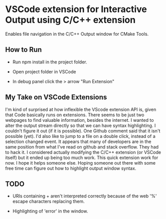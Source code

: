 # VSCode extension for Interactive Output using C/C++ extension

Enables file navigation in the C/C++ Output window for CMake Tools.

## How to Run

* Run npm install in the project folder.

* Open project folder in VSCode

* In debug panel click the > arrow "Run Extension"

## My Take on VSCode Extensions

I'm kind of surprised at how inflexible the VScode extension API is, given that Code basically runs on extensions. There seems to be just two webpages to find valuable information, besides the internet. I wanted to alter the output stream directly so that we can have syntax highlighting. I couldn't figure it out (if it is possible). One Github comment said that it isn't possible (yet). I'd also like to jump to a file on a double click, instead of a selection changed event. It appears that many of developers are in the same position from what I've read on github and stack overflow. They had to hack it. I considered actually modifying the C/C++ extension (or VSCode itself) but it ended up being too much work. This quick extension work for now. I hope it helps someone else. Hoping someone out there with some free time can figure out how to highlight output window syntax.

## TODO

* URIs containing + aren't interpreted correctly because of the web '%' escape characters replacing them.

* Highlighting of 'error' in the window.

